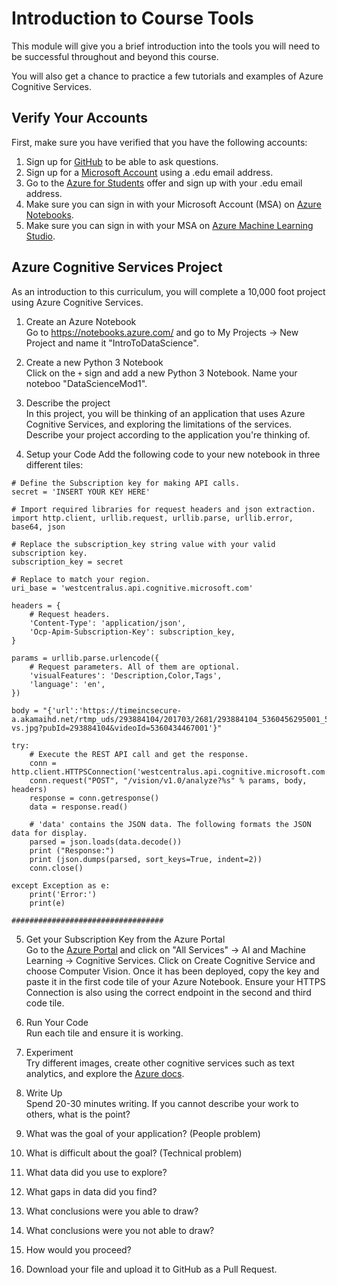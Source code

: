 # Introduction to Course Tools
This module will give you a brief introduction into the tools you will need to be successful throughout and beyond this course. 

You will also get a chance to practice a few tutorials and examples of Azure Cognitive Services. 

## Verify Your Accounts
First, make sure you have verified that you have the following accounts:
1. Sign up for [GitHub](https://github.com/) to be able to ask questions.
2. Sign up for a [Microsoft Account](https://account.microsoft.com/account/Account) using a .edu email address. 
3. Go to the [Azure for Students](https://azure.microsoft.com/en-us/free/free-account-students-faq/) offer and sign up with your .edu email address. 
4. Make sure you can sign in with your Microsoft Account (MSA) on [Azure Notebooks](https://notebooks.azure.com/).
5. Make sure you can sign in with your MSA on [Azure Machine Learning Studio](https://studio.azureml.net/).

## Azure Cognitive Services Project
As an introduction to this curriculum, you will complete a 10,000 foot project using Azure Cognitive Services. 

1. Create an Azure Notebook  
Go to https://notebooks.azure.com/ and go to My Projects -> New Project and name it "IntroToDataScience".

2. Create a new Python 3 Notebook  
Click on the `+` sign and add a new Python 3 Notebook. Name your noteboo "DataScienceMod1".

3. Describe the project  
In this project, you will be thinking of an application that uses Azure Cognitive Services, and exploring the limitations of the services. Describe your project according to the application you're thinking of. 

4. Setup your Code
Add the following code to your new notebook in three different tiles:
```
# Define the Subscription key for making API calls.
secret = 'INSERT YOUR KEY HERE'
```

```
# Import required libraries for request headers and json extraction.
import http.client, urllib.request, urllib.parse, urllib.error, base64, json

# Replace the subscription_key string value with your valid subscription key.
subscription_key = secret

# Replace to match your region.
uri_base = 'westcentralus.api.cognitive.microsoft.com'

headers = {
    # Request headers.
    'Content-Type': 'application/json',
    'Ocp-Apim-Subscription-Key': subscription_key,
}

params = urllib.parse.urlencode({
    # Request parameters. All of them are optional.
    'visualFeatures': 'Description,Color,Tags',
    'language': 'en',
})
```

```
body = "{'url':'https://timeincsecure-a.akamaihd.net/rtmp_uds/293884104/201703/2681/293884104_5360456295001_5360434467001-vs.jpg?pubId=293884104&videoId=5360434467001'}"

try:
    # Execute the REST API call and get the response.
    conn = http.client.HTTPSConnection('westcentralus.api.cognitive.microsoft.com')
    conn.request("POST", "/vision/v1.0/analyze?%s" % params, body, headers)
    response = conn.getresponse()
    data = response.read()

    # 'data' contains the JSON data. The following formats the JSON data for display.
    parsed = json.loads(data.decode())
    print ("Response:")
    print (json.dumps(parsed, sort_keys=True, indent=2))
    conn.close()

except Exception as e:
    print('Error:')
    print(e)

##################################
```

5. Get your Subscription Key from the Azure Portal  
Go to the [Azure Portal](https://ms.portal.azure.com/) and click on "All Services" -> AI and Machine Learning -> Cognitive Services. Click on Create Cognitive Service and choose Computer Vision. Once it has been deployed, copy the key and paste it in the first code tile of your Azure Notebook. Ensure your HTTPS Connection is also using the correct endpoint in the second and third code tile.

6. Run Your Code  
Run each tile and ensure it is working. 

7. Experiment  
Try different images, create other cognitive services such as text analytics, and explore the [Azure docs](https://docs.microsoft.com/en-us/azure/). 

8. Write Up  
Spend 20-30 minutes writing. If you cannot describe your work to others, what is the point?
1. What was the goal of your application? (People problem)  
2. What is difficult about the goal? (Technical problem)  
3. What data did you use to explore?  
4. What gaps in data did you find?  
5. What conclusions were you able to draw?  
6. What conclusions were you not able to draw?  
7. How would you proceed?  

9. Download your file and upload it to GitHub as a Pull Request.
